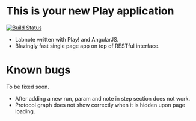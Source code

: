 This is your new Play application
=================================

[![Build Status](https://travis-ci.org/hirokai/PlayLabnote.svg?branch=master)](https://travis-ci.org/hirokai/PlayLabnote)

* Labnote written with Play! and AngularJS.
* Blazingly fast single page app on top of RESTful interface.


# Known bugs
To be fixed soon.

* After adding a new run, param and note in step section does not work.
* Protocol graph does not show correctly when it is hidden upon page loading.

